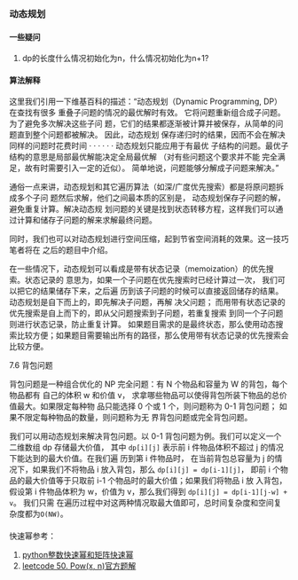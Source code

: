 ### 动态规划

#### 一些疑问
1. dp的长度什么情况初始化为n，什么情况初始化为n+1?

#### 算法解释

这里我们引用一下维基百科的描述：“动态规划（Dynamic Programming, DP）在查找有很多 重叠子问题的情况的最优解时有效。
它将问题重新组合成子问题。为了避免多次解决这些子问 题，它们的结果都逐渐被计算并被保存，从简单的问题直到整个问题都被解决。
因此，动态规划 保存递归时的结果，因而不会在解决同样的问题时花费时间 · · · · · · 
动态规划只能应用于有最优 子结构的问题。最优子结构的意思是局部最优解能决定全局最优解
（对有些问题这个要求并不能 完全满足，故有时需要引入一定的近似）。
简单地说，问题能够分解成子问题来解决。”

通俗一点来讲，动态规划和其它遍历算法（如深/广度优先搜索）都是将原问题拆成多个子问 题然后求解，他们之间最本质的区别是，
动态规划保存子问题的解，避免重复计算。解决动态规 划问题的关键是找到状态转移方程，这样我们可以通过计算和储存子问题的解来求解最终问题。

同时，我们也可以对动态规划进行空间压缩，起到节省空间消耗的效果。这一技巧笔者将在 之后的题目中介绍。

在一些情况下，动态规划可以看成是带有状态记录（memoization）的优先搜索。状态记录的 意思为，如果一个子问题在优先搜索时已经计算过一次，
我们可以把它的结果储存下来，之后遍 历到该子问题的时候可以直接返回储存的结果。动态规划是自下而上的，即先解决子问题，再解 决父问题；
而用带有状态记录的优先搜索是自上而下的，即从父问题搜索到子问题，若重复搜索 到同一个子问题则进行状态记录，防止重复计算。
如果题目需求的是最终状态，那么使用动态搜 索比较方便；如果题目需要输出所有的路径，那么使用带有状态记录的优先搜索会比较方便。

7.6 背包问题

背包问题是一种组合优化的 NP 完全问题：有 N 个物品和容量为 W 的背包，每个物品都有 自己的体积 w 和价值 v，
求拿哪些物品可以使得背包所装下物品的总价值最大。如果限定每种物 品只能选择 0 个或 1 个，则问题称为 0-1 背包问题；
如果不限定每种物品的数量，则问题称为无 界背包问题或完全背包问题。

我们可以用动态规划来解决背包问题。以 0-1 背包问题为例。我们可以定义一个二维数组 dp 存储最大价值，
其中 `dp[i][j]` 表示前 i 件物品体积不超过 j 的情况下能达到的最大价值。在我们遍 历到第 i 件物品时，
在当前背包总容量为 j 的情况下，如果我们不将物品 i 放入背包，那么 `dp[i][j] = dp[i-1][j]`，
即前 i 个物品的最大价值等于只取前 i-1 个物品时的最大价值；如果我们将物品 i 放 入背包，
假设第 i 件物品体积为 w，价值为 v，那么我们得到 `dp[i][j] = dp[i-1][j-w] + v`。
我们只需 在遍历过程中对这两种情况取最大值即可，总时间复杂度和空间复杂度都为`O(NW)`。

####
快速幂参考：
1. [python整数快速幂和矩阵快速幂](https://blog.csdn.net/bianxia123456/article/details/105167294/)
2. [leetcode 50. Pow(x, n)官方题解](https://leetcode-cn.com/problems/powx-n/solution/powx-n-by-leetcode-solution/)